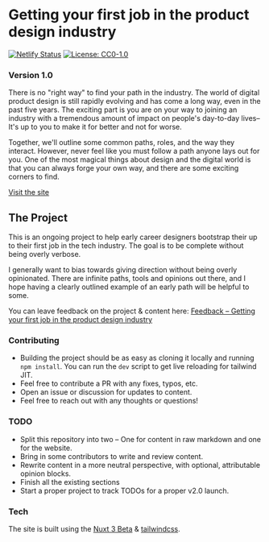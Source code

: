 # Getting your first job in the product design industry

[![Netlify Status](https://api.netlify.com/api/v1/badges/93361313-27ae-4e68-9379-0db79fb1ea78/deploy-status)](https://app.netlify.com/sites/elegant-leavitt-7d4221/deploys)
[![License: CC0-1.0](https://img.shields.io/badge/License-CC0_1.0-lightgrey.svg)](http://creativecommons.org/publicdomain/zero/1.0/)

### Version 1.0

There is no "right way" to find your path in the industry. The world of digital product design is still rapidly evolving and has come a long way, even in the past five years. The exciting part is you are on your way to joining an industry with a tremendous amount of impact on people's day-to-day lives–It's up to you to make it for better and not for worse.

Together, we'll outline some common paths, roles, and the way they interact. However, never feel like you must follow a path anyone lays out for you. One of the most magical things about design and the digital world is that you can always forge your own way, and there are some exciting corners to find.

[Visit the site](http://design-intro.nate.tips/)

## The Project

This is an ongoing project to help early career designers bootstrap their up to their first job in the tech industry. The goal is to be complete without being overly verbose.

I generally want to bias towards giving direction without being overly opinionated. There are infinite paths, tools and opinions out there, and I hope having a clearly outlined example of an early path will be helpful to some.

You can leave feedback on the project & content here:
[Feedback – Getting your first job in the product design industry](https://forms.gle/jimgp3uAk8df8MUH9)

### Contributing

- Building the project should be as easy as cloning it locally and running `npm install`. You can run the `dev` script to get live reloading for tailwind JIT.
- Feel free to contribute a PR with any fixes, typos, etc.
- Open an issue or discussion for updates to content.
- Feel free to reach out with any thoughts or questions!


### TODO

- Split this repository into two – One for content in raw markdown and one for the website.
- Bring in some contributors to write and review content.
- Rewrite content in a more neutral perspective, with optional, attributable opinion blocks.
- Finish all the existing sections
- Start a proper project to track TODOs for a proper v2.0 launch.

### Tech

The site is built using the <a href="https://v3.nuxtjs.org/">Nuxt 3 Beta</a> & <a href="https://tailwindcss.com/">tailwindcss</a>.

